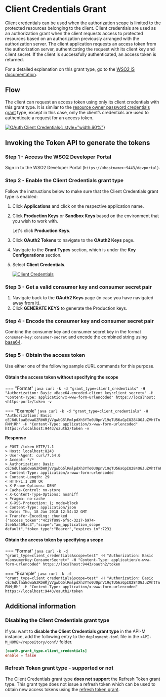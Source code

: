 # Client Credentials Grant

Client credentials can be used when the authorization scope is limited to the protected resources belonging to the client. Client credentials are used as an authorization grant when the client requests access to protected resources based on an authorization previously arranged with the authorization server. The client application requests an access token from the authorization server, authenticating the request with its client key and client secret. If the client is successfully authenticated, an access token is returned.

For a detailed explanation on this grant type, go to the [WSO2 IS documentation](https://is.docs.wso2.com/en/5.10.0/learn/client-credentials-grant/).

## Flow

The client can request an access token using only its client credentials with this grant type. It is similar to the [resource owner password credentials grant]({{base_path}}/design/api-security/oauth2/grant-types/password-grant) type, except in this case, only the client’s credentials are used to authenticate a request for an access token.

[![OAuth Client Credentials]({{base_path}}/assets/img/learn/oauth-client-credentials-diagram.png){: style="width:60%"}]({{base_path}}/assets/img/learn/oauth-client-credentials-diagram.png)


## Invoking the Token API to generate the tokens

### Step 1 - Access the WSO2 Developer Portal

Sign in to the WSO2 Developer Portal (`https://<hostname>:9443/devportal`).

### Step 2 - Enable the Client Credentials grant type

Follow the instructions below to make sure that the Client Credentials grant type is enabled:
   
1. Click **Applications** and click on the respective application name.
2. Click **Production Keys** or **Sandbox Keys** based on the environment that you wish to work with.

     Let's click **Production Keys**.

3. Click **OAuth2 Tokens** to navigate to the **OAuth2 Keys** page.
4. Navigate to the **Grant Types** section, which is under the **Key Configurations** section.
5. Select **Client Credentials**.

     [![Client Credentials]({{base_path}}/assets/img/learn/client-credentials.png)]({{base_path}}/assets/img/learn/client-credentials.png)

### Step 3 - Get a valid consumer key and consumer secret pair
   
1. Navigate back to the **OAuth2 Keys** page (in case you have navigated away from it).
2. Click **GENERATE KEYS** to generate the Production keys.

### Step 4 - Encode the consumer key and consumer secret pair

Combine the consumer key and consumer secret key in the format `consumer-key:consumer-secret` and encode the combined string using [base64](http://base64encode.org/).
   
### Step 5 - Obtain the access token

Use either one of the following sample cURL commands for this purpose.

#### Obtain the access token without specifying the scope

=== "Format"
     ``` java
     curl -k -d "grant_type=client_credentials" -H "Authorization: Basic <Base64-encoded-client_key:client_secret>" -H "Content-Type: application/x-www-form-urlencoded" https://localhost:<https-port>/token -v
     ```

=== "Example"
     ``` java
     curl -k -d "grant_type=client_credentials" -H "Authorization: Basic cEJ6dUlaaEdwaGZRbWRjVVgwbG5lRmlpdXh3YTo0U0pnV19qTU56aGpIU284OGJuZVhtTnFNMjRh" -H "Content-Type: application/x-www-form-urlencoded" https://localhost:9443/oauth2/token -v
     ```

**Response**
```
> POST /token HTTP/1.1
> Host: localhost:8243
> User-Agent: curl/7.54.0
> Accept: */*
> Authorization: Basic cEJ6dUlaaEdwaGZRbWRjVVgwbG5lRmlpdXh3YTo0U0pnV19qTU56aGpIU284OGJuZVhtTnFNMjRh
> Content-Type: application/x-www-form-urlencoded
> Content-Length: 29
< HTTP/1.1 200 OK
< X-Frame-Options: DENY
< Cache-Control: no-store
< X-Content-Type-Options: nosniff
< Pragma: no-cache
< X-XSS-Protection: 1; mode=block
< Content-Type: application/json
< Date: Thu, 18 Jan 2018 12:54:32 GMT
< Transfer-Encoding: chunked
{"access_token":"4c27f899-6f9c-3217-b974-3ceb5a409ac3","scope":"am_application_scope default","token_type":"Bearer","expires_in":723}
```

#### Obtain the access token by specifying a scope

=== "Format"
     ``` java
     curl -k -d "grant_type=client_credentials&scope=test" -H "Authorization: Basic <ConsumerKey:ConsumerSecret>" -H "Content-Type: application/x-www-form-urlencoded" https://localhost:9443/oauth2/token
     ```

=== "Example"
     ``` java
     curl -k -d "grant_type=client_credentials&scope=test" -H "Authorization: Basic cEJ6dUlaaEdwaGZRbWRjVVgwbG5lRmlpdXh3YTo0U0pnV19qTU56aGpIU284OGJuZVhtTnFNMjRh" -H "Content-Type: application/x-www-form-urlencoded" https://localhost:9443/oauth2/token
     ```

## Additional information

### Disabling the Client Credentials grant type

If you want to **disable the Client Credentials grant type** in the API-M instance, add the following entry to the `deployment.toml` file in the `<API-M_HOME>/repository/conf/` folder.

 ``` toml
 [oauth.grant_type.client_credentials]
 enable = false
 ```

### Refresh Token grant type - supported or not

The Client Credentials grant type **does not support** the Refresh Token grant type. This grant type does not issue a refresh token which can be used to obtain new access tokens using the [refresh token grant]({{base_path}}/learn/api-security/oauth2/grant-types/refresh-token-grant/).
